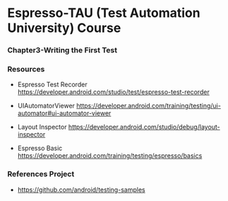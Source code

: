# Espresso-TAU (Test Automation University) Course 

### Chapter3-Writing the First Test

### Resources
- Espresso Test Recorder
https://developer.android.com/studio/test/espresso-test-recorder

- UIAutomatorViewer
https://developer.android.com/training/testing/ui-automator#ui-automator-viewer

- Layout Inspector
https://developer.android.com/studio/debug/layout-inspector

- Espresso Basic
https://developer.android.com/training/testing/espresso/basics


### References Project
- https://github.com/android/testing-samples
